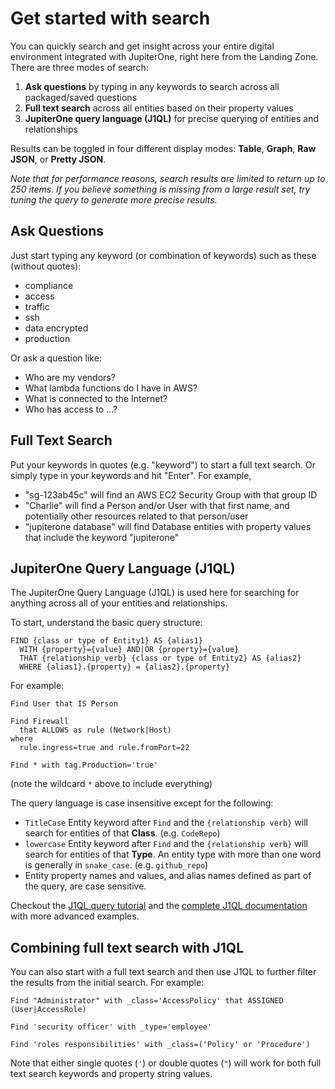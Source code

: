 # Get started with search

You can quickly search and get insight across your entire digital environment
integrated with JupiterOne, right here from the Landing Zone. There are three
modes of search:

1. **Ask questions** by typing in any keywords to search across all packaged/saved questions
2. **Full text search** across all entities based on their property values
3. **JupiterOne query language (J1QL)** for precise querying of entities and relationships

Results can be toggled in four different display modes: **Table**, **Graph**,
**Raw JSON**, or **Pretty JSON**.

_Note that for performance reasons, search results are limited to return up to
250 items. If you believe something is missing from a large result set, try
tuning the query to generate more precise results._

## Ask Questions

Just start typing any keyword (or combination of keywords) such as these
(without quotes):

- compliance
- access
- traffic
- ssh
- data encrypted
- production

Or ask a question like:

- Who are my vendors?
- What lambda functions do I have in AWS?
- What is connected to the Internet?
- Who has access to ...?

## Full Text Search

Put your keywords in quotes (e.g. "keyword") to start a full text search.
Or simply type in your keywords and hit "Enter".
For example,

- "sg-123ab45c" will find an AWS EC2 Security Group with that group ID
- "Charlie" will find a Person and/or User with that first name, and potentially
  other resources related to that person/user
- "jupiterone database" will find Database entities with property values that
  include the keyword "jupiterone"

## JupiterOne Query Language (J1QL)

The JupiterOne Query Language (J1QL) is used here for searching for anything
across all of your entities and relationships.

To start, understand the basic query structure:

```j1ql
FIND {class or type of Entity1} AS {alias1}
  WITH {property}={value} AND|OR {property}={value}
  THAT {relationship_verb} {class or type of Entity2} AS {alias2}
  WHERE {alias1}.{property} = {alias2}.{property}
```

For example:

```j1ql
Find User that IS Person
```

```j1ql
Find Firewall
  that ALLOWS as rule (Network|Host)
where
  rule.ingress=true and rule.fromPort=22
```

```j1ql
Find * with tag.Production='true'
```

(note the wildcard `*` above to include everything)

The query language is case insensitive except for the following:

- `TitleCase` Entity keyword after `Find` and the `{relationship verb}` will
  search for entities of that **Class**. (e.g. `CodeRepo`)
- `lowercase` Entity keyword after `Find` and the `{relationship verb}` will
  search for entities of that **Type**. An entity type with more than one word
  is generally in `snake_case`. (e.g. `github_repo`)
- Entity property names and values, and alias names defined as part of the query,
  are case sensitive.

Checkout the [J1QL query tutorial][1] and the [complete J1QL documentation][2]
with more advanced examples.

[1]: ./tutorial-j1ql.md
[2]: ../docs/jupiterone-query-language.md

## Combining full text search with J1QL

You can also start with a full text search and then use J1QL to further filter
the results from the initial search. For example:

```j1ql
Find "Administrator" with _class='AccessPolicy' that ASSIGNED (User|AccessRole)
```

```j1ql
Find 'security officer' with _type='employee'
```

```j1ql
Find 'roles responsibilities' with _class=('Policy' or 'Procedure')
```

Note that either single quotes (`'`) or double quotes (`"`) will work for both
full text search keywords and property string values.
